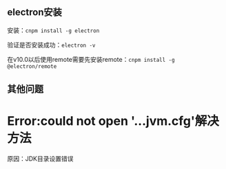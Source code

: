 ## electron安装

安装：`cnpm install -g electron`

验证是否安装成功：`electron -v`



在v10.0以后使用remote需要先安装remote：`cnpm install -g @electron/remote`



## 其他问题

# Error:could not open '...jvm.cfg'解决方法

原因：JDK目录设置错误
